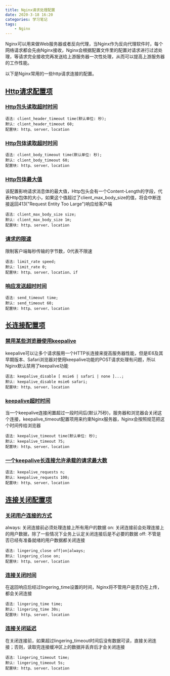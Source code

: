 ```yaml
---
title: Nginx请求处理配置
date: 2020-3-18 16:20
categories: 学习笔记
tags:
    - Nginx
---
```


Nginx可以用来做Web服务器或者反向代理，当Nginx作为反向代理软件时，每个网络请求都会先由Nginx接收，Nginx会根据配置文件里的配置对请求进行过滤处理，等请求完全接收完再发送给上游服务器一次性处理，从而可以提高上游服务器的工作性能。
<!--more-->
以下是Nginx常用的一些http请求连接的配置。

## [Http请求配置项](#Http请求配置项)

### [Http包头读取超时时间](#Http头部读取超时时间)

```config
语法: client_header_timeout time(默认单位: 秒);
默认: client_header_timeout 60;
配置块: http、server、location
```

### [Http包体读取超时时间](#Http头部读取超时时间)

```config
语法: client_body_timeout time(默认单位: 秒);
默认: client_body_timeout 60;
配置块: http、server、location
```

### [Http包体最大值](#Http消息体最大值)

该配置影响请求消息体的最大值，Http包头会有一个Content-Length的字段，代表Http包体的大小，如果这个值超过了client_max_body_size的值，将会中断连接返回413("Request Entity Too Large")响应给客户端

```config
语法: client_max_body_size size;
默认: client_max_body_size 1m;
配置块: http、server、location
```

### [请求的限速](#请求的限速)

限制客户端每秒传输的字节数，0代表不限速

```config
语法: limit_rate speed;
默认: limit_rate 0;
配置块: http、server、location、if
```

### [响应发送超时时间](#响应发送超时时间)

```config
语法: send_timeout time;
默认: send_timeout 60;
配置块: http、server、location
```

## [长连接配置项](#长连接配置项)

### [禁用某些浏览器使用keepalive](#禁用某些浏览器使用keepalive)

keepalive可以让多个请求服用一个HTTP长连接来提高服务器性能，但是IE6及其早期版本、Safari浏览器对使用keepalive功能的POST请求处理有问题，所以Nginx默认禁用了keepalive功能

```config
语法: keepalive_disable [ msie6 | safari | none ]...;
默认: keepalive_disable msie6 safari;
配置块: http、server、location
```

### [keepalive超时时间](#keepalive超时时间)

当一个keepalive连接闲置超过一段时间后(默认75秒)，服务器和浏览器会关闭这个连接，keepalive_timeout配置项用来约束Nginx服务器，Nginx会按照规范把这个时间传给浏览器

```config
语法: keepalive_timeout time(默认单位: 秒);
默认: keepalive_timeout 75;
配置块: http、server、location
```

### [一个keepalive长连接允许承载的请求最大数](#一个keepalive长连接允许承载的请求最大数)

```config
语法: keepalive_requests n;
默认: keepalive_requests 100;
配置块: http、server、location
```

## [连接关闭配置项](#连接关闭配置项)

### [关闭用户连接的方式](#关闭用户连接的方式)

always: 关闭连接前必须处理连接上所有用户的数据
on: 关闭连接前会处理连接上的用户数据，除了一些情况下业务上认定关闭连接后是不必要的数据
off: 不管是否已经有准备就绪的用户数据都关闭连接

```config
语法: lingering_close off|on|always;
默认: lingering_close on;
配置块: http、server、location
```

### [连接关闭时间](#连接关闭时间)

在返回响应后经过lingering_time设置的时间，Nginx将不管用户是否仍在上传，都会关闭连接

```config
语法: lingering_time time;
默认: lingering_time 30s;
配置块: http、server、location
```

### [连接关闭延迟](#连接关闭延迟)

在关闭连接前，如果超过lingering_timeout时间后没有数据可读，直接关闭连接；否则，读取完连接缓冲区上的数据并丢弃后才会关闭连接

```config
语法: lingering_timeout time;
默认: lingering_timeout 5s;
配置块: http、server、location
```
